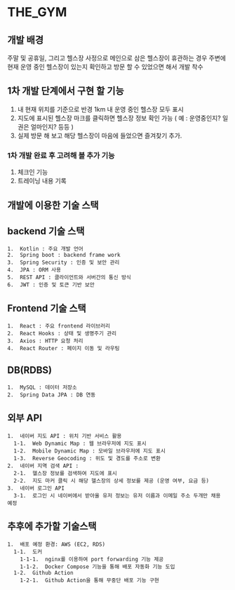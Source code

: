 #  THE_GYM

##  개발 배경 
  주말 및 공휴일, 그리고 헬스장 사정으로 메인으로 삼은 헬스장이 휴관하는 경우 주변에 현재 운영 중인 헬스장이 있는지 확인하고 방문 할 수 있었으면 해서 개발 착수

##  1차 개발 단계에서 구현 할 기능 
  1.  내 현재 위치를 기준으로 반경 1km 내 운영 중인 헬스장 모두 표시
  2.  지도에 표시된 헬스장 마크를 클릭하면 헬스장 정보 확인 가능 ( 예 : 운영중인지? 일권은 얼마인지? 등등 )
  3.  실제 방문 해 보고 해당 헬스장이 마음에 들었으면 즐겨찾기 추가.

###  1차 개발 완료 후 고려해 볼 추가 기능 
  1.  체크인 기능
  2.  트레이닝 내용 기록 

##  개발에 이용한 기술 스택
  ##  backend 기술 스택 
    1.  Kotlin : 주요 개발 언어
    2.  Spring boot : backend frame work
    3.  Spring Security : 인증 및 보안 관리
    4.  JPA : ORM 사용 
    5.  REST API : 클라이언트와 서버간의 통신 방식 
    6.  JWT : 인증 및 토큰 기반 보안 

  ##  Frontend 기술 스택
    1.  React : 주요 frontend 라이브러리
    2.  React Hooks : 상태 및 생명주기 관리 
    3.  Axios : HTTP 요청 처리 
    4.  React Router : 페이지 이동 및 라우팅 

  ##  DB(RDBS)
    1.  MySQL : 데이터 저장소
    2.  Spring Data JPA : DB 연동 

  ##  외부 API 
    1.  네이버 지도 API : 위치 기반 서비스 활용
      1-1.  Web Dynamic Map : 웹 브라우저에 지도 표시 
      1-2.  Mobile Dynamic Map : 모바일 브라우저에 지도 표시 
      1-3.  Reverse Geocoding : 위도 및 경도를 주소로 변환
    2.  네이버 지역 검색 API : 
      2-1.  헬스장 정보를 검색하여 지도에 표시
      2-2.  지도 마커 클릭 시 해당 헬스장의 상세 정보를 제공 (운영 여부, 요금 등)
    3.  네이버 로그인 API
      3-1.  로그인 시 네이버에서 받아올 유저 정보는 유저 이름과 이메일 주소 두개만 채용 예정

  ##  추후에 추가할 기술스택 
    1.  배포 예정 환경: AWS (EC2, RDS)
      1-1.  도커
        1-1-1.  nginx를 이용하여 port forwarding 기능 제공 
        1-1-2.  Docker Compose 기능을 통해 배포 자동화 기능 도입 
      1-2.  Github Action 
        1-2-1.  Github Action을 통해 무중단 배포 기능 구현 
